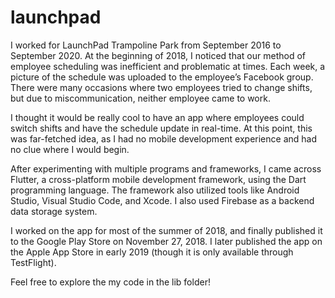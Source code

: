 # launchpad

I worked for LaunchPad Trampoline Park from September 2016 to September 2020. At the beginning of 2018, I noticed that our method of employee scheduling was inefficient and problematic at times. Each week, a picture of the schedule was uploaded to the employee’s Facebook group. There were many occasions where two employees tried to change shifts, but due to miscommunication, neither employee came to work.

I thought it would be really cool to have an app where employees could switch shifts and have the schedule update in real-time. At this point, this was far-fetched idea, as I had no mobile development experience and had no clue where I would begin.

After experimenting with multiple programs and frameworks, I came across Flutter, a cross-platform mobile development framework, using the Dart programming language. The framework also utilized tools like Android Studio, Visual Studio Code, and Xcode. I also used Firebase as a backend data storage system.

I worked on the app for most of the summer of 2018, and finally published it to the Google Play Store on November 27, 2018. I later published the app on the Apple App Store in early 2019 (though it is only available through TestFlight).

Feel free to explore the my code in the lib folder!
